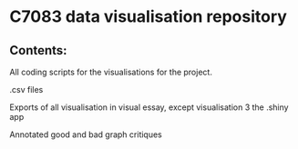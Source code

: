 # C7083 data visualisation repository

## Contents:

All coding scripts for the visualisations for the project.

.csv files 

Exports of all visualisation in visual essay, except visualisation 3 the .shiny app

Annotated good and bad graph critiques
